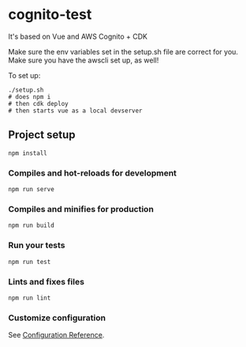 # cognito-test

It's based on Vue and AWS Cognito + CDK

Make sure the env variables set in the setup.sh file are correct for you.
Make sure you have the awscli set up, as well!

To set up:

```
./setup.sh
# does npm i
# then cdk deploy
# then starts vue as a local devserver
```

## Project setup
```
npm install
```

### Compiles and hot-reloads for development
```
npm run serve
```

### Compiles and minifies for production
```
npm run build
```

### Run your tests
```
npm run test
```

### Lints and fixes files
```
npm run lint
```

### Customize configuration
See [Configuration Reference](https://cli.vuejs.org/config/).
